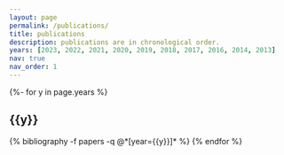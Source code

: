 ```yaml
---
layout: page
permalink: /publications/
title: publications
description: publications are in chronological order.
years: [2023, 2022, 2021, 2020, 2019, 2018, 2017, 2016, 2014, 2013]
nav: true
nav_order: 1
---
```

<!-- _pages/publications.md -->
<div class="publications">

{%- for y in page.years %}
  <h2 class="year">{{y}}</h2>
  {% bibliography -f papers -q @*[year={{y}}]* %}
{% endfor %}

</div>
